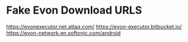 # Fake Evon Download URLS
https://evonexecutor.net.atlaq.com/
https://evon-executor.bitbucket.io/
https://evon-network.en.softonic.com/android
